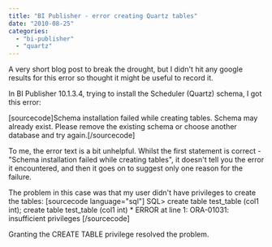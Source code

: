 ```yaml
---
title: "BI Publisher - error creating Quartz tables"
date: "2010-08-25"
categories: 
  - "bi-publisher"
  - "quartz"
---
```


A very short blog post to break the drought, but I didn't hit any google results for this error so thought it might be useful to record it.

In BI Publisher 10.1.3.4, trying to install the Scheduler (Quartz) schema, I got this error:

\[sourcecode\]Schema installation failed while creating tables. Schema may already exist. Please remove the existing schema or choose another database and try again.\[/sourcecode\]

To me, the error text is a bit unhelpful. Whilst the first statement is correct - "Schema installation failed while creating tables", it doesn't tell you the error it encountered, and then it goes on to suggest only one reason for the failure.

The problem in this case was that my user didn't have privileges to create the tables: \[sourcecode language="sql"\] SQL> create table test\_table (col1 int); create table test\_table (col1 int) \* ERROR at line 1: ORA-01031: insufficient privileges \[/sourcecode\]

Granting the CREATE TABLE privilege resolved the problem.
